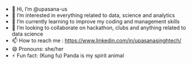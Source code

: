 - 👋 Hi, I’m @upasana-us
- 👀 I’m interested in everything related to data, science and analytics
- 🌱 I’m currently learning to improve my coding and management skills
- 💞️ I’m looking to collaborate on hackathon, clubs and anything related to data science
- 📫 How to reach me : https://www.linkedin.com/in/upasanasinghtech/
- 😄 Pronouns: she/her
- ⚡ Fun fact: (Kung fu) Panda is my spirit animal

<!---
upasana-us/upasana-us is a ✨ special ✨ repository because its `README.md` (this file) appears on your GitHub profile.
You can click the Preview link to take a look at your changes.
--->
